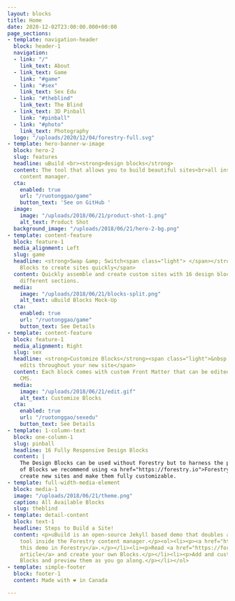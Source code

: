 ```yaml
---
layout: blocks
title: Home
date: 2020-12-02T23:00:00.000+00:00
page_sections:
- template: navigation-header
  block: header-1
  navigation:
  - link: "/"
    link_text: About
  - link_text: Game
    link: "#game"
  - link: "#sex"
    link_text: Sex Edu
  - link: "#theblind"
    link_text: The Blind
  - link_text: 3D Pinball
    link: "#pinball"
  - link: "#photo"
    link_text: Photography
  logo: "/uploads/2020/12/04/forestry-full.svg"
- template: hero-banner-w-image
  block: hero-2
  slug: features
  headline: uBuild <br><strong>design blocks</strong>
  content: The tool that allows you to build beautiful sites<br>all inside Forestry's
    content manager.
  cta:
    enabled: true
    url: "/ruotonggao/game"
    button_text: 'See on GitHub '
  image:
    image: "/uploads/2018/06/21/product-shot-1.png"
    alt_text: Product Shot
  background_image: "/uploads/2018/06/21/hero-2-bg.png"
- template: content-feature
  block: feature-1
  media_alignment: Left
  slug: game
  headline: <strong>Swap &amp; Switch<span class="light"> </span></strong><span class="light">the
    Blocks to create sites quickly</span>
  content: Quickly assemble and create custom sites with 16 design blocks for seven
    different sections.
  media:
    image: "/uploads/2018/06/21/blocks-split.png"
    alt_text: uBuild Blocks Mock-Up
  cta:
    enabled: true
    url: "/ruotonggao/game"
    button_text: See Details
- template: content-feature
  block: feature-1
  media_alignment: Right
  slug: sex
  headline: <strong>Customize Blocks</strong><span class="light">&nbsp;to make quick
    edits throughout your new site</span>
  content: Each block comes with custom Front Matter that can be edited in Forestry
    CMS.
  media:
    image: "/uploads/2018/06/21/edit.gif"
    alt_text: Customize Blocks
  cta:
    enabled: true
    url: "/ruotonggao/sexedu"
    button_text: See Details
- template: 1-column-text
  block: one-column-1
  slug: pinball
  headline: 16 Fully Responsive Design Blocks
  content: |
    The Design Blocks can be used without Forestry but to harness the power
    of Blocks we recommend using <a href="https://forestry.io">Forestry</a>. Once the site is imported you can immediately
    create new sites and make them fully customizable.
- template: full-width-media-element
  block: media-1
  image: "/uploads/2018/06/21/theme.png"
  caption: All Available Blocks
  slug: theblind
- template: detail-content
  block: text-1
  headline: Steps to Build a Site!
  content: <p>uBuild is an open-source Jekyll based demo that doubles as a builder
    tool inside the Forestry content manager.</p><ol><li><p><a href="https://app.forestry.io/quick-start?repo=forestryio/ubuild-jekyll&provider=github&engine=jekyll">Import
    this demo in Forestry</a>.</p></li><li><p>Read <a href="https://forestry.io/blog/ubuild-a-new-theme-for-static-sites-using-blocks/">our
    article</a> and create your own Blocks.</p></li><li><p>Add and customize the available
    Blocks and preview them as you go along.</p></li></ol>
- template: simple-footer
  block: footer-1
  content: Made with ❤︎ in Canada

---
```

